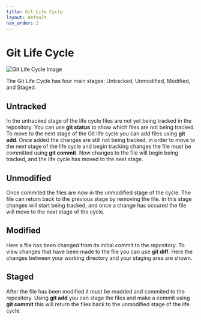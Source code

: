 ```yaml
---
title: Git Life Cycle
layout: default
nav_order: 2
---
```


# Git Life Cycle

![Git Life Cycle Image](https://courses.csail.mit.edu/6.S194/13/lessons/03-git/img/lifecycle1.png)

The Git Life Cycle has four main stages: Untracked, Unmodified, Modified, and Staged.

## Untracked

In the untracked stage of the life cycle files are not yet being tracked in the repository. You can use **git status** to show which files are not being tracked. To move to the next stage of the Git life cycle you can add files using **git add**. Once added the changes are still not being tracked, in order to move to the next stage of the life cycle and begin tracking changes the file must be committed using **git commit**. Now changes to the file will begin being tracked, and the life cycle has moved to the next stage.

## Unmodified 

Once commited the files are now in the unmodified stage of the cycle. The file can return back to the previous stage by removing the file. In this stage changes will start being tracked, and once a change has occured the file will move to the next stage of the cycle. 

## Modified

Here a file has been changed from its initial commit to the repository. To view changes that have been made to the file you can use **git diff**. Here the changes between your working directory and your staging area are shown. 

## Staged

After the file has been modified it must be readded and commited to the repository. Using **git add** you can stage the files and make a commit using **git commit** this will return the files back to the unmodified stage of the life cycle.
